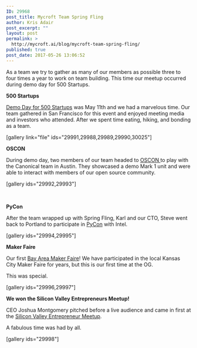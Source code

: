 ```yaml
---
ID: 29968
post_title: Mycroft Team Spring Fling
author: Kris Adair
post_excerpt: ""
layout: post
permalink: >
  http://mycroft.ai/blog/mycroft-team-spring-fling/
published: true
post_date: 2017-05-26 13:06:52
---
```

As a team we try to gather as many of our members as possible three to four times a year to work on team building. This time our meetup occurred during demo day for 500 Startups.

<strong>500 Startups</strong>

<a href="https://youtu.be/mYzQb6JVkCU?list=PLOStnEM8wBObQ_AwpRDHGMSJRdTFXq3ZU">Demo Day for 500 Startups</a> was May 11th and we had a marvelous time. Our team gathered in San Francisco for this event and enjoyed meeting media and investors who attended. After we spent time eating, hiking, and bonding as a team.

[gallery link="file" ids="29991,29988,29989,29990,30025"]

<strong>OSCON</strong>

During demo day, two members of our team headed to <a href="https://conferences.oreilly.com/oscon/oscon-tx">OSCON </a>to play with the Canonical team in Austin. They showcased a demo Mark 1 unit and were able to interact with members of our open source community.

[gallery ids="29992,29993"]

&nbsp;

<strong>PyCon</strong>

After the team wrapped up with Spring Fling, Karl and our CTO, Steve went back to Portland to participate in <a href="https://us.pycon.org/2017/about/">PyCon</a> with Intel.

[gallery ids="29994,29995"]

<strong>Maker Faire</strong>

Our first <a href="http://makerfaire.com/bay-area/">Bay Area Maker Faire</a>! We have participated in the local Kansas City Maker Faire for years, but this is our first time at the OG.

This was special.

[gallery ids="29996,29997"]

<strong>We won the Silicon Valley Entrepreneurs Meetup!</strong>

CEO Joshua Montgomery pitched before a live audience and came in first at the <a href="https://www.meetup.com/sventrepreneurs/">Silicon Valley Entrepreneur Meetup</a>.

A fabulous time was had by all.

[gallery ids="29998"]

&nbsp;